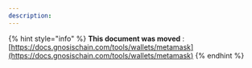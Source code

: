 ```yaml
---
description:
---
```


{% hint style="info" %}
**This document was moved**
: [https://docs.gnosischain.com/tools/wallets/metamask](https://docs.gnosischain.com/tools/wallets/metamask)
{% endhint %}